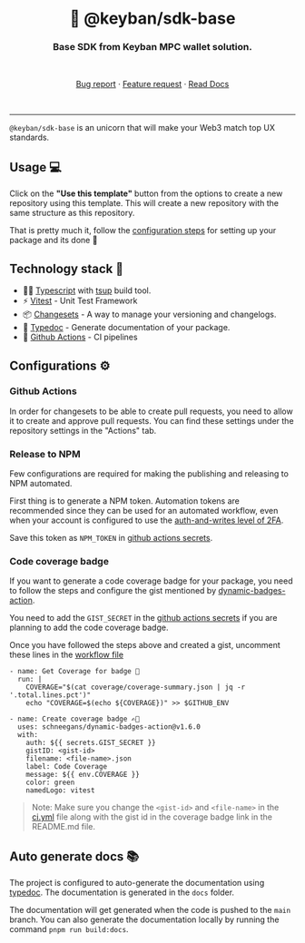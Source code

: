 <h1 align="center" style="border-bottom: none;">🫡 @keyban/sdk-base</h1>
<h3 align="center">Base SDK from Keyban MPC wallet solution.</h3>
<br />
<p align="center">

[//]: # (  <a href="repo_path/actions/workflows/release.yml">)

[//]: # (    <img alt="Build states" src="repo_path/actions/workflows/release.yml/badge.svg?branch=main">)

[//]: # (  </a>)

[//]: # (  <a href="https://www.npmjs.com/package/path_to_packages">)

[//]: # (    <img alt="npm latest version" src="https://img.shields.io/npm/v/path_to_package/latest.svg">)

[//]: # (  </a>)

[//]: # (  <a href="https://www.npmjs.com/package/path_to_package">)

[//]: # (    <img alt="npm bundle size" src="https://img.shields.io/bundlephobia/minpath_to_package">)

[//]: # (  </a>)

[//]: # (  <a href="https://github.com/AkashRajpurohit/ts-npm-template/actions">)

[//]: # (    <img alt="Coverage" src="https://img.shields.io/endpoint?url=https://gist.githubusercontent.com/json-file-with-coverage.json">)

[//]: # (  </a>)

[//]: # (  <a href="https://www.npmjs.com/package/path_to_package">)

[//]: # (    <img alt="NPM license" src="https://img.shields.io/npm/l/path_to_package">)

[//]: # (  </a>)

  <p align="center">
    <a href="https://github.com/keyban-io/dap/issues/new?template=bug_report.yml">Bug report</a>
    ·
    <a href="https://github.com/keyban-io/dap/issues/new?template=feature_request.yml">Feature request</a>
    ·
    <a href="https://github.com/keyban-io/dap">Read Docs</a>
  </p>
</p>
<br />
<hr />

`@keyban/sdk-base` is an unicorn that will make your Web3 match top UX standards.


## Usage 💻

Click on the **"Use this template"** button from the options to create a new repository using this template. This will create a new repository with the same structure as this repository.

That is pretty much it, follow the [configuration steps](#configurations-⚙️) for setting up your package and its done 🎉

## Technology stack 🚀

- 🙏🏾 [Typescript](https://www.typescriptlang.org/) with [tsup](https://tsup.egoist.dev/) build tool.
- ⚡️ [Vitest](https://vitest.dev/) - Unit Test Framework
- 📦 [Changesets](https://github.com/changesets/changesets) - A way to manage your versioning and changelogs.
- 📖 [Typedoc](https://typedoc.org/) - Generate documentation of your package.
- 🔀 [Github Actions](https://github.com/features/actions) - CI pipelines

## Configurations ⚙️

### Github Actions

In order for changesets to be able to create pull requests, you need to allow it to create and approve pull requests. You can find these settings under the repository settings in the "Actions" tab.

### Release to NPM

Few configurations are required for making the publishing and releasing to NPM automated.

First thing is to generate a NPM token. Automation tokens are recommended since they can be used for an automated workflow, even when your account is configured to use the [auth-and-writes level of 2FA](https://docs.npmjs.com/about-two-factor-authentication#authorization-and-writes).

Save this token as `NPM_TOKEN` in [github actions secrets](https://docs.github.com/en/actions/security-guides/using-secrets-in-github-actions).

### Code coverage badge

If you want to generate a code coverage badge for your package, you need to follow the steps and configure the gist mentioned by [dynamic-badges-action](https://github.com/Schneegans/dynamic-badges-action).

You need to add the `GIST_SECRET` in the [github actions secrets](https://docs.github.com/en/actions/security-guides/using-secrets-in-github-actions) if you are planning to add the code coverage badge.

Once you have followed the steps above and created a gist, uncomment these lines in the [workflow file](./.github/workflows/ci.yml)

```
- name: Get Coverage for badge 🔢
  run: |
    COVERAGE="$(cat coverage/coverage-summary.json | jq -r '.total.lines.pct')"
    echo "COVERAGE=$(echo ${COVERAGE})" >> $GITHUB_ENV

- name: Create coverage badge ✍🏽
  uses: schneegans/dynamic-badges-action@v1.6.0
  with:
    auth: ${{ secrets.GIST_SECRET }}
    gistID: <gist-id>
    filename: <file-name>.json
    label: Code Coverage
    message: ${{ env.COVERAGE }}
    color: green
    namedLogo: vitest
```

> Note: Make sure you change the `<gist-id>` and `<file-name>` in the [ci.yml](./.github/workflows/ci.yml) file along with the gist id in the coverage badge link in the README.md file.

## Auto generate docs 📚

The project is configured to auto-generate the documentation using [typedoc](https://typedoc.org/). The documentation is generated in the `docs` folder.

The documentation will get generated when the code is pushed to the `main` branch. You can also generate the documentation locally by running the command `pnpm run build:docs`.

